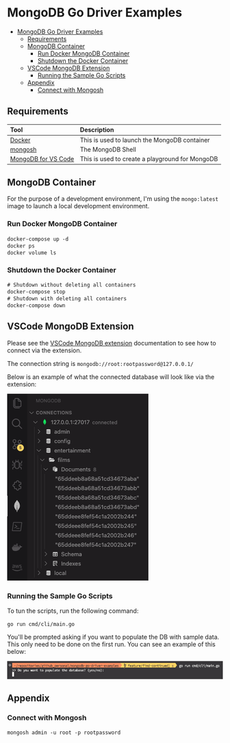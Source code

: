 # MongoDB Go Driver Examples

- [MongoDB Go Driver Examples](#mongodb-go-driver-examples)
  - [Requirements](#requirements)
  - [MongoDB Container](#mongodb-container)
    - [Run Docker MongoDB Container](#run-docker-mongodb-container)
    - [Shutdown the Docker Container](#shutdown-the-docker-container)
  - [VSCode MongoDB Extension](#vscode-mongodb-extension)
    - [Running the Sample Go Scripts](#running-the-sample-go-scripts)
  - [Appendix](#appendix)
    - [Connect with Mongosh](#connect-with-mongosh)

## Requirements

| Tool                                                                                              | Description                                     |
| :------------------------------------------------------------------------------------------------ | :---------------------------------------------- |
| [Docker](https://www.docker.com/products/docker-desktop/)                                         | This is used to launch the MongoDB container    |
| [mongosh](https://www.mongodb.com/docs/mongodb-shell/)                                            | The MongoDB Shell                               |
| [MongoDB for VS Code](https://marketplace.visualstudio.com/items?itemName=mongodb.mongodb-vscode) | This is used to create a playground for MongoDB |

## MongoDB Container

For the purpose of a development environment, I'm using the `mongo:latest` image
to launch a local development environment.

### Run Docker MongoDB Container

```shell
docker-compose up -d
docker ps
docker volume ls
```

### Shutdown the Docker Container

```shell
# Shutdown without deleting all containers
docker-compose stop
# Shutdown with deleting all containers
docker-compose down
```

## VSCode MongoDB Extension

Please see the [VSCode MongoDB extension](https://code.visualstudio.com/docs/azure/mongodb)
documentation to see how to connect via the extension.

The connection string is `mongodb://root:rootpassword@127.0.0.1/`

Below is an example of what the connected database will look like via the
extension:

![MongodbExtention](./img/mongodb_extension.png)

### Running the Sample Go Scripts

To tun the scripts, run the following command:

```shell
go run cmd/cli/main.go
```

You'll be prompted asking if you want to populate the DB with sample data. This
only need to be done on the first run. You can see an example of this below:

![UserPrompt](./img/user_prompt.png)

## Appendix

### Connect with Mongosh

```shell
mongosh admin -u root -p rootpassword
```
